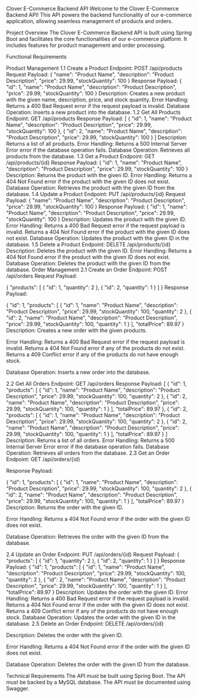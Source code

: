 Clover E-Commerce Backend API Welcome to the Clover E-Commerce Backend API! This API powers the backend functionality of our e-commerce application, allowing seamless management of products and orders.

Project Overview The Clover E-Commerce Backend API is built using Spring Boot and facilitates the core functionalities of our e-commerce platform. It includes features for product management and order processing.

Functional Requirements

Product Management 1.1 Create a Product Endpoint: POST /api/products Request Payload: { "name": "Product Name", "description": "Product Description", "price": 29.99, "stockQuantity": 100 } Response Payload: { "id": 1, "name": "Product Name", "description": "Product Description", "price": 29.99, "stockQuantity": 100 } Description: Creates a new product with the given name, description, price, and stock quantity. Error Handling: Returns a 400 Bad Request error if the request payload is invalid. Database Operation: Inserts a new product into the database. 1.2 Get All Products Endpoint: GET /api/products Response Payload: [ { "id": 1, "name": "Product Name", "description": "Product Description", "price": 29.99, "stockQuantity": 100 }, { "id": 2, "name": "Product Name", "description": "Product Description", "price": 29.99, "stockQuantity": 100 } ] Description: Returns a list of all products. Error Handling: Returns a 500 Internal Server Error error if the database operation fails. Database Operation: Retrieves all products from the database. 1.3 Get a Product Endpoint: GET /api/products/{id} Response Payload: { "id": 1, "name": "Product Name", "description": "Product Description", "price": 29.99, "stockQuantity": 100 } Description: Returns the product with the given ID. Error Handling: Returns a 404 Not Found error if the product with the given ID does not exist. Database Operation: Retrieves the product with the given ID from the database. 1.4 Update a Product Endpoint: PUT /api/products/{id} Request Payload: { "name": "Product Name", "description": "Product Description", "price": 29.99, "stockQuantity": 100 } Response Payload: { "id": 1, "name": "Product Name", "description": "Product Description", "price": 29.99, "stockQuantity": 100 } Description: Updates the product with the given ID. Error Handling: Returns a 400 Bad Request error if the request payload is invalid. Returns a 404 Not Found error if the product with the given ID does not exist. Database Operation: Updates the product with the given ID in the database. 1.5 Delete a Product Endpoint: DELETE /api/products/{id} Description: Deletes the product with the given ID. Error Handling: Returns a 404 Not Found error if the product with the given ID does not exist. Database Operation: Deletes the product with the given ID from the database.
Order Management 2.1 Create an Order Endpoint: POST /api/orders
Request Payload:

{ "products": [ { "id": 1, "quantity": 2 }, { "id": 2, "quantity": 1 } ] } Response Payload:

{ "id": 1, "products": [ { "id": 1, "name": "Product Name", "description": "Product Description", "price": 29.99, "stockQuantity": 100, "quantity": 2 }, { "id": 2, "name": "Product Name", "description": "Product Description", "price": 29.99, "stockQuantity": 100, "quantity": 1 } ], "totalPrice": 89.97 } Description: Creates a new order with the given products.

Error Handling: Returns a 400 Bad Request error if the request payload is invalid. Returns a 404 Not Found error if any of the products do not exist. Returns a 409 Conflict error if any of the products do not have enough stock.

Database Operation: Inserts a new order into the database.

2.2 Get All Orders Endpoint: GET /api/orders Response Payload: [ { "id": 1, "products": [ { "id": 1, "name": "Product Name", "description": "Product Description", "price": 29.99, "stockQuantity": 100, "quantity": 2 }, { "id": 2, "name": "Product Name", "description": "Product Description", "price": 29.99, "stockQuantity": 100, "quantity": 1 } ], "totalPrice": 89.97 }, { "id": 2, "products": [ { "id": 1, "name": "Product Name", "description": "Product Description", "price": 29.99, "stockQuantity": 100, "quantity": 2 }, { "id": 2, "name": "Product Name", "description": "Product Description", "price": 29.99, "stockQuantity": 100, "quantity": 1 } ], "totalPrice": 89.97 } ] Description: Returns a list of all orders. Error Handling: Returns a 500 Internal Server Error error if the database operation fails. Database Operation: Retrieves all orders from the database. 2.3 Get an Order Endpoint: GET /api/orders/{id}

Response Payload:

{ "id": 1, "products": [ { "id": 1, "name": "Product Name", "description": "Product Description", "price": 29.99, "stockQuantity": 100, "quantity": 2 }, { "id": 2, "name": "Product Name", "description": "Product Description", "price": 29.99, "stockQuantity": 100, "quantity": 1 } ], "totalPrice": 89.97 } Description: Returns the order with the given ID.

Error Handling: Returns a 404 Not Found error if the order with the given ID does not exist.

Database Operation: Retrieves the order with the given ID from the database.

2.4 Update an Order Endpoint: PUT /api/orders/{id} Request Payload: { "products": [ { "id": 1, "quantity": 2 }, { "id": 2, "quantity": 1 } ] } Response Payload: { "id": 1, "products": [ { "id": 1, "name": "Product Name", "description": "Product Description", "price": 29.99, "stockQuantity": 100, "quantity": 2 }, { "id": 2, "name": "Product Name", "description": "Product Description", "price": 29.99, "stockQuantity": 100, "quantity": 1 } ], "totalPrice": 89.97 } Description: Updates the order with the given ID. Error Handling: Returns a 400 Bad Request error if the request payload is invalid. Returns a 404 Not Found error if the order with the given ID does not exist. Returns a 409 Conflict error if any of the products do not have enough stock. Database Operation: Updates the order with the given ID in the database. 2.5 Delete an Order Endpoint: DELETE /api/orders/{id}

Description: Deletes the order with the given ID.

Error Handling: Returns a 404 Not Found error if the order with the given ID does not exist.

Database Operation: Deletes the order with the given ID from the database.

Technical Requirements The API must be built using Spring Boot. The API must be backed by a MySQL database. The API must be documented using Swagger.
